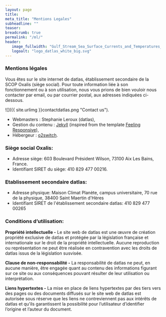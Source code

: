 ```yaml
---
layout: page
title: 
meta_title: "Mentions Legales"
subheadline: ""
teaser: 
breadcrumb: true
permalink: "/ml/"
header:
   image_fullwidth: "Gulf_Stream_Sea_Surface_Currents_and_Temperatures_NASA_SVS.jpg"
   logoalt: "logo_datlas_white_big.svg"
---
```


### Mentions légales
Vous êtes sur le site internet de  datlas, établissement secondaire de la SCOP Oxalis (siège social). Pour toute information liée à son fonctionnement ou à son utilisation, nous vous prions de bien vouloir nous contacter par email, ou par courrier postal, aux adresses indiquées ci-dessous.

![]({{ site.urlimg }}contactdatlas.png "Contact us").



- Webmasters : Stephanie Leroux (datlas),
- Gestion du contenu : [Jekyll](https://jekyllrb.com/) (inspired from the template [Feeling Responsive](https://github.com/Phlow/feeling-responsive)),
- Hébergeur : [o2switch](https://www.o2switch.fr).

### Siège social Oxalis:
* Adresse siège: 603 Boulevard Président Wilson, 73100 Aix Les Bains, France.
* Identifiant SIRET du siège: 410 829 477 00216.    

### Etablissement secondaire datlas:
* Adresse physique: Maison Climat Planète, campus universitaire, 70 rue de la physique, 38400 Saint Maertin d'Hères
* Identifiant SIRET de l'établissement secondaire datlas: 410 829 477 00265

### Conditions d’utilisation:

__Propriété intellectuelle -__  Le site web de datlas est une œuvre de création propriété exclusive de datlas et protégée par la législation française et internationale sur le droit de la propriété intellectuelle. Aucune reproduction ou représentation ne peut être réalisée en contravention avec les droits de datlas issus de la législation susvisée.

__Clause de non-responsabilité -__ La responsabilité de datlas ne peut, en aucune manière, être engagée quant au contenu des informations figurant sur ce site ou aux conséquences pouvant résulter de leur utilisation ou interprétation.

__Liens hypertextes -__ La mise en place de liens hypertextes par des tiers vers des pages ou des documents diffusés sur le site web de datlas est autorisée sous réserve que les liens ne contreviennent pas aux intérêts de datlas et qu’ils garantissent la possibilité pour l’utilisateur d’identifier l’origine et l’auteur du document.



